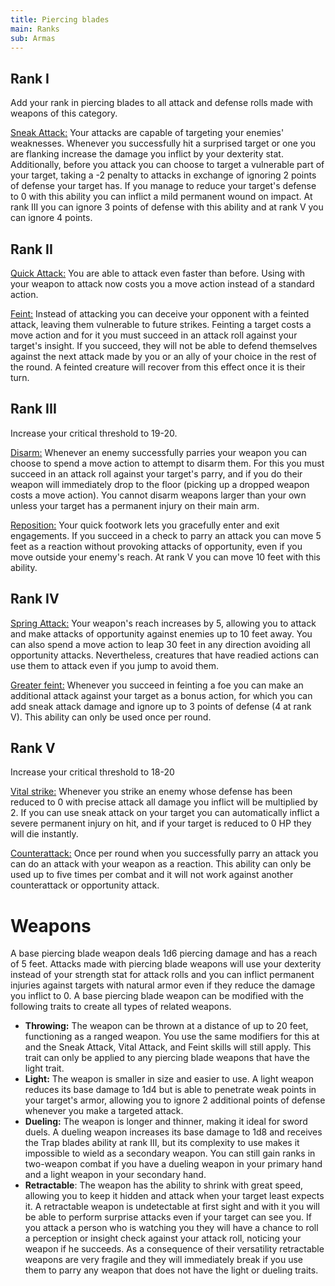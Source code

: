 ```yaml
---
title: Piercing blades
main: Ranks
sub: Armas
---
```


## Rank I

Add your rank in piercing blades to all attack and defense rolls made with weapons of this category. 

<u>Sneak Attack:</u> Your attacks are capable of targeting your enemies' weaknesses. Whenever you successfully hit a surprised target or one you are flanking increase the damage you inflict by your dexterity stat. Additionally, before you attack you can choose to target a vulnerable part of your target, taking a -2 penalty to attacks in exchange of ignoring 2 points of defense your target has. If you manage to reduce your target's defense to 0 with this ability you can inflict a mild permanent wound on impact. At rank III you can ignore 3 points of defense with this ability and at rank V you can ignore 4 points.

## Rank II

<u>Quick Attack:</u> You are able to attack even faster than before. Using with your weapon to attack now costs you a move action instead of a standard action. 

<u>Feint:</u> Instead of attacking you can deceive your opponent with a feinted attack, leaving them vulnerable to future strikes. Feinting a target costs a move action and for it you must succeed in an attack roll against your target's insight. If you succeed, they will not be able to defend themselves against the next attack made by you or an ally of your choice in the rest of the round. A feinted creature will recover from this effect once it is their turn.

## Rank III 

Increase your critical threshold to 19-20.

<u>Disarm:</u> Whenever an enemy successfully parries your weapon you can choose to spend a move action to attempt to disarm them. For this you must succeed in an attack roll against your target's parry, and if you do their weapon will immediately drop to the floor (picking up a dropped weapon costs a move action). You cannot disarm weapons larger than your own unless your target has a permanent injury on their main arm.

<u>Reposition:</u> Your quick footwork lets you gracefully enter and exit engagements. If you succeed in a check to parry an attack you can move 5 feet as a reaction without provoking attacks of opportunity, even if you move outside your enemy's reach. At rank V you can move 10 feet with this ability. 

## Rank IV

<u>Spring Attack:</u> Your weapon's reach increases by 5, allowing you to attack and make attacks of opportunity against enemies up to 10 feet away. You can also spend a move action to leap 30 feet in any direction avoiding all opportunity attacks. Nevertheless, creatures that have readied actions can use them to attack even if you jump to avoid them.

<u>Greater feint:</u> Whenever you succeed in feinting a foe you can make an additional attack against your target as a bonus action, for which you can add sneak attack damage and ignore up to 3 points of defense (4 at rank V). This ability can only be used once per round.

## Rank V 

Increase your critical threshold to 18-20

<u>Vital strike:</u>  Whenever you strike an enemy whose defense has been reduced to 0 with precise attack all damage you inflict will be multiplied by 2. If you can use sneak attack on your target you can automatically inflict a severe permanent injury on hit, and if your target is reduced to 0 HP they will die instantly.

<u>Counterattack:</u> Once per round when you successfully parry an attack you can do an attack with your weapon as a reaction. This ability can only be used up to five times per combat and it will not work against another counterattack or opportunity attack.

# Weapons

A base piercing blade weapon deals 1d6 piercing damage and has a reach of 5 feet. Attacks made with piercing blade weapons will use your dexterity instead of your strength stat for attack rolls and you can inflict permanent injuries against targets with natural armor even if they reduce the damage you inflict to 0. A base piercing blade weapon can be modified with the following traits to create all types of related weapons.

- **Throwing:** The weapon can be thrown at a distance of up to 20 feet, functioning as a ranged weapon. You use the same modifiers for this at and the Sneak Attack, Vital Attack, and Feint skills will still apply. This trait can only be applied to any piercing blade weapons that have the light trait.
- **Light:** The weapon is smaller in size and easier to use. A light weapon reduces its base damage to 1d4 but is able to penetrate weak points in your target's armor, allowing you to ignore 2 additional points of defense whenever you make a targeted attack.
- **Dueling:** The weapon is longer and thinner, making it ideal for sword duels. A dueling weapon increases its base damage to 1d8 and receives the Trap blades ability at rank III, but its complexity to use makes it impossible to wield as a secondary weapon. You can still gain ranks in two-weapon combat if you have a dueling weapon in your primary hand and a light weapon in your secondary hand.
- **Retractable**: The weapon has the ability to shrink with great speed, allowing you to keep it hidden and attack when your target least expects it. A retractable weapon is undetectable at first sight and with it you will be able to perform surprise attacks even if your target can see you. If you attack a person who is watching you they will have a chance to roll a perception or insight check against your attack roll, noticing your weapon if he succeeds. As a consequence of their versatility retractable weapons are very fragile and they will immediately break if you use them to parry any weapon that does not have the light or dueling traits.